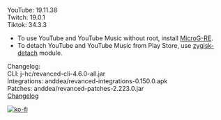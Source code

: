 YouTube: 19.11.38  
Twitch: 19.0.1  
Tiktok: 34.3.3  
- To use YouTube and YouTube Music without root, install [MicroG-RE](https://github.com/WSTxda/MicroG-RE/releases/latest).  
- To detach YouTube and YouTube Music from Play Store, use [zygisk-detach](https://github.com/j-hc/zygisk-detach) module.  

Changelog:  
CLI: j-hc/revanced-cli-4.6.0-all.jar  
Integrations: anddea/revanced-integrations-0.150.0.apk  
Patches: anddea/revanced-patches-2.223.0.jar  
[Changelog](https://github.com/anddea/revanced-patches/releases/tag/v2.223.0)  
  
[![ko-fi](https://ko-fi.com/img/githubbutton_sm.svg)](https://ko-fi.com/W7W8VRK0S)  

